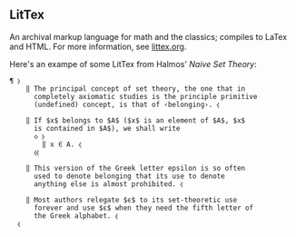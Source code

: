 LitTex
------

An archival markup language for math and the classics; compiles to LaTex and HTML. For more information, see [littex.org](https://littex.org).

Here's an exampe of some LitTex from Halmos' _Naive Set Theory_:
```lit
¶ ⦊
    ‖ The principal concept of set theory, the one that in
      completely axiomatic studies is the principle primitive
      (undefined) concept, is that of ‹belonging›. ⦉

    ‖ If $x$ belongs to $A$ ($x$ is an element of $A$, $x$
      is contained in $A$), we shall write
      ◇ ⦊
        ‖ x ∈ A. ⦉
      ⦉⦉

    ‖ This version of the Greek letter epsilon is so often
      used to denote belonging that its use to denote
      anything else is almost prohibited. ⦉

    ‖ Most authors relegate $ϵ$ to its set-theoretic use
      forever and use $ε$ when they need the fifth letter of
      the Greek alphabet. ⦉
  ⦉
```
